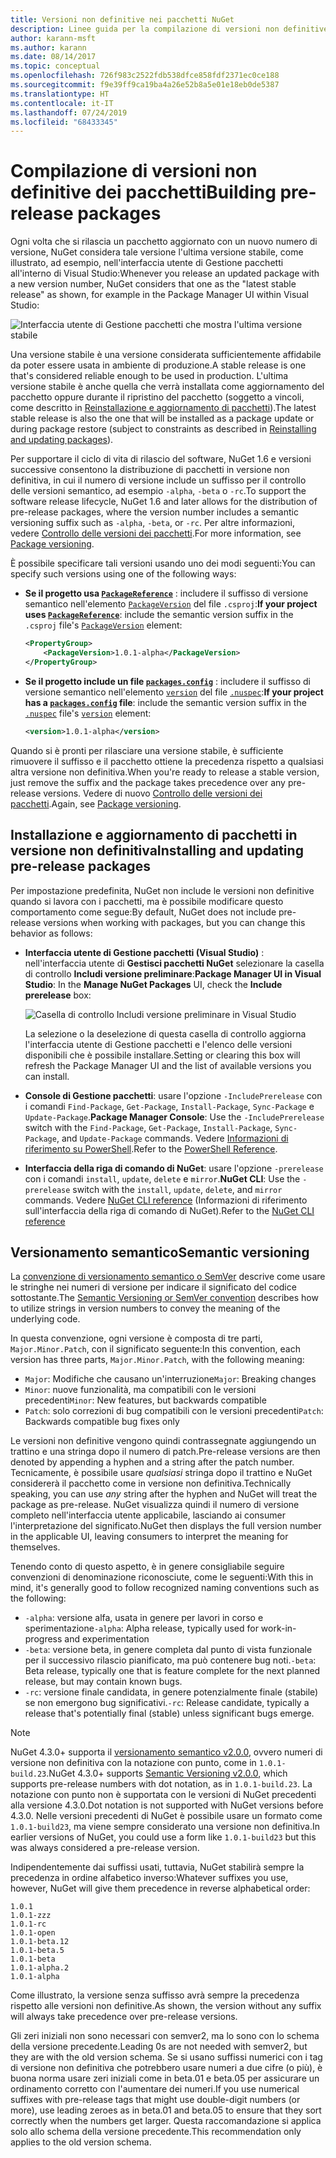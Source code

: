 ```yaml
---
title: Versioni non definitive nei pacchetti NuGet
description: Linee guida per la compilazione di versioni non definitive dei pacchetti
author: karann-msft
ms.author: karann
ms.date: 08/14/2017
ms.topic: conceptual
ms.openlocfilehash: 726f983c2522fdb538dfce858fdf2371ec0ce188
ms.sourcegitcommit: f9e39ff9ca19ba4a26e52b8a5e01e18eb0de5387
ms.translationtype: HT
ms.contentlocale: it-IT
ms.lasthandoff: 07/24/2019
ms.locfileid: "68433345"
---
```

# <a name="building-pre-release-packages"></a><span data-ttu-id="c978c-103">Compilazione di versioni non definitive dei pacchetti</span><span class="sxs-lookup"><span data-stu-id="c978c-103">Building pre-release packages</span></span>

<span data-ttu-id="c978c-104">Ogni volta che si rilascia un pacchetto aggiornato con un nuovo numero di versione, NuGet considera tale versione l'ultima versione stabile, come illustrato, ad esempio, nell'interfaccia utente di Gestione pacchetti all'interno di Visual Studio:</span><span class="sxs-lookup"><span data-stu-id="c978c-104">Whenever you release an updated package with a new version number, NuGet considers that one as the "latest stable release" as shown, for example in the Package Manager UI within Visual Studio:</span></span>

![Interfaccia utente di Gestione pacchetti che mostra l'ultima versione stabile](media/Prerelease_01-LatestStable.png)

<span data-ttu-id="c978c-106">Una versione stabile è una versione considerata sufficientemente affidabile da poter essere usata in ambiente di produzione.</span><span class="sxs-lookup"><span data-stu-id="c978c-106">A stable release is one that's considered reliable enough to be used in production.</span></span> <span data-ttu-id="c978c-107">L'ultima versione stabile è anche quella che verrà installata come aggiornamento del pacchetto oppure durante il ripristino del pacchetto (soggetto a vincoli, come descritto in [Reinstallazione e aggiornamento di pacchetti](../consume-packages/reinstalling-and-updating-packages.md)).</span><span class="sxs-lookup"><span data-stu-id="c978c-107">The latest stable release is also the one that will be installed as a package update or during package restore (subject to constraints as described in [Reinstalling and updating packages](../consume-packages/reinstalling-and-updating-packages.md)).</span></span>

<span data-ttu-id="c978c-108">Per supportare il ciclo di vita di rilascio del software, NuGet 1.6 e versioni successive consentono la distribuzione di pacchetti in versione non definitiva, in cui il numero di versione include un suffisso per il controllo delle versioni semantico, ad esempio `-alpha`, `-beta` o `-rc`.</span><span class="sxs-lookup"><span data-stu-id="c978c-108">To support the software release lifecycle, NuGet 1.6 and later allows for the distribution of pre-release packages, where the version number includes a semantic versioning suffix such as `-alpha`, `-beta`, or `-rc`.</span></span> <span data-ttu-id="c978c-109">Per altre informazioni, vedere [Controllo delle versioni dei pacchetti](../reference/package-versioning.md#pre-release-versions).</span><span class="sxs-lookup"><span data-stu-id="c978c-109">For more information, see [Package versioning](../reference/package-versioning.md#pre-release-versions).</span></span>

<span data-ttu-id="c978c-110">È possibile specificare tali versioni usando uno dei modi seguenti:</span><span class="sxs-lookup"><span data-stu-id="c978c-110">You can specify such versions using one of the following ways:</span></span>

- <span data-ttu-id="c978c-111">**Se il progetto usa [`PackageReference`](../consume-packages/package-references-in-project-files.md)** : includere il suffisso di versione semantico nell'elemento [`PackageVersion`](/dotnet/core/tools/csproj.md#packageversion) del file `.csproj`:</span><span class="sxs-lookup"><span data-stu-id="c978c-111">**If your project uses [`PackageReference`](../consume-packages/package-references-in-project-files.md)**: include the semantic version suffix in the `.csproj` file's [`PackageVersion`](/dotnet/core/tools/csproj.md#packageversion) element:</span></span>

    ```xml
    <PropertyGroup>
        <PackageVersion>1.0.1-alpha</PackageVersion>
    </PropertyGroup>
    ```

- <span data-ttu-id="c978c-112">**Se il progetto include un file [`packages.config`](../reference/packages-config.md)** : includere il suffisso di versione semantico nell'elemento [`version`](../reference/nuspec.md#version) del file [`.nuspec`](../reference/nuspec.md):</span><span class="sxs-lookup"><span data-stu-id="c978c-112">**If your project has a [`packages.config`](../reference/packages-config.md) file**: include the semantic version suffix in the [`.nuspec`](../reference/nuspec.md) file's [`version`](../reference/nuspec.md#version) element:</span></span>

    ```xml
    <version>1.0.1-alpha</version>
    ```

<span data-ttu-id="c978c-113">Quando si è pronti per rilasciare una versione stabile, è sufficiente rimuovere il suffisso e il pacchetto ottiene la precedenza rispetto a qualsiasi altra versione non definitiva.</span><span class="sxs-lookup"><span data-stu-id="c978c-113">When you're ready to release a stable version, just remove the suffix and the package takes precedence over any pre-release versions.</span></span> <span data-ttu-id="c978c-114">Vedere di nuovo [Controllo delle versioni dei pacchetti](../reference/package-versioning.md#pre-release-versions).</span><span class="sxs-lookup"><span data-stu-id="c978c-114">Again, see [Package versioning](../reference/package-versioning.md#pre-release-versions).</span></span>

## <a name="installing-and-updating-pre-release-packages"></a><span data-ttu-id="c978c-115">Installazione e aggiornamento di pacchetti in versione non definitiva</span><span class="sxs-lookup"><span data-stu-id="c978c-115">Installing and updating pre-release packages</span></span>

<span data-ttu-id="c978c-116">Per impostazione predefinita, NuGet non include le versioni non definitive quando si lavora con i pacchetti, ma è possibile modificare questo comportamento come segue:</span><span class="sxs-lookup"><span data-stu-id="c978c-116">By default, NuGet does not include pre-release versions when working with packages, but you can change this behavior as follows:</span></span>

- <span data-ttu-id="c978c-117">**Interfaccia utente di Gestione pacchetti (Visual Studio)** : nell'interfaccia utente di **Gestisci pacchetti NuGet** selezionare la casella di controllo **Includi versione preliminare**:</span><span class="sxs-lookup"><span data-stu-id="c978c-117">**Package Manager UI in Visual Studio**: In the **Manage NuGet Packages** UI, check the **Include prerelease** box:</span></span>

    ![Casella di controllo Includi versione preliminare in Visual Studio](media/Prerelease_02-CheckPrerelease.png)

    <span data-ttu-id="c978c-119">La selezione o la deselezione di questa casella di controllo aggiorna l'interfaccia utente di Gestione pacchetti e l'elenco delle versioni disponibili che è possibile installare.</span><span class="sxs-lookup"><span data-stu-id="c978c-119">Setting or clearing this box will refresh the Package Manager UI and the list of available versions you can install.</span></span>

- <span data-ttu-id="c978c-120">**Console di Gestione pacchetti**: usare l'opzione `-IncludePrerelease` con i comandi `Find-Package`, `Get-Package`, `Install-Package`, `Sync-Package` e `Update-Package`.</span><span class="sxs-lookup"><span data-stu-id="c978c-120">**Package Manager Console**: Use the `-IncludePrerelease` switch with the `Find-Package`, `Get-Package`, `Install-Package`, `Sync-Package`, and `Update-Package` commands.</span></span> <span data-ttu-id="c978c-121">Vedere [Informazioni di riferimento su PowerShell](../reference/powershell-reference.md).</span><span class="sxs-lookup"><span data-stu-id="c978c-121">Refer to the [PowerShell Reference](../reference/powershell-reference.md).</span></span>

- <span data-ttu-id="c978c-122">**Interfaccia della riga di comando di NuGet**: usare l'opzione `-prerelease` con i comandi `install`, `update`, `delete` e `mirror`.</span><span class="sxs-lookup"><span data-stu-id="c978c-122">**NuGet CLI**: Use the `-prerelease` switch with the `install`, `update`, `delete`, and `mirror` commands.</span></span> <span data-ttu-id="c978c-123">Vedere [NuGet CLI reference](../reference/nuget-exe-cli-reference.md) (Informazioni di riferimento sull'interfaccia della riga di comando di NuGet).</span><span class="sxs-lookup"><span data-stu-id="c978c-123">Refer to the [NuGet CLI reference](../reference/nuget-exe-cli-reference.md)</span></span>

## <a name="semantic-versioning"></a><span data-ttu-id="c978c-124">Versionamento semantico</span><span class="sxs-lookup"><span data-stu-id="c978c-124">Semantic versioning</span></span>

<span data-ttu-id="c978c-125">La [convenzione di versionamento semantico o SemVer](http://semver.org/spec/v1.0.0.html) descrive come usare le stringhe nei numeri di versione per indicare il significato del codice sottostante.</span><span class="sxs-lookup"><span data-stu-id="c978c-125">The [Semantic Versioning or SemVer convention](http://semver.org/spec/v1.0.0.html) describes how to utilize strings in version numbers to convey the meaning of the underlying code.</span></span>

<span data-ttu-id="c978c-126">In questa convenzione, ogni versione è composta di tre parti, `Major.Minor.Patch`, con il significato seguente:</span><span class="sxs-lookup"><span data-stu-id="c978c-126">In this convention, each version has three parts, `Major.Minor.Patch`, with the following meaning:</span></span>

- <span data-ttu-id="c978c-127">`Major`: Modifiche che causano un'interruzione</span><span class="sxs-lookup"><span data-stu-id="c978c-127">`Major`: Breaking changes</span></span>
- <span data-ttu-id="c978c-128">`Minor`: nuove funzionalità, ma compatibili con le versioni precedenti</span><span class="sxs-lookup"><span data-stu-id="c978c-128">`Minor`: New features, but backwards compatible</span></span>
- <span data-ttu-id="c978c-129">`Patch`: solo correzioni di bug compatibili con le versioni precedenti</span><span class="sxs-lookup"><span data-stu-id="c978c-129">`Patch`: Backwards compatible bug fixes only</span></span>

<span data-ttu-id="c978c-130">Le versioni non definitive vengono quindi contrassegnate aggiungendo un trattino e una stringa dopo il numero di patch.</span><span class="sxs-lookup"><span data-stu-id="c978c-130">Pre-release versions are then denoted by appending a hyphen and a string after the patch number.</span></span> <span data-ttu-id="c978c-131">Tecnicamente, è possibile usare *qualsiasi* stringa dopo il trattino e NuGet considererà il pacchetto come in versione non definitiva.</span><span class="sxs-lookup"><span data-stu-id="c978c-131">Technically speaking, you can use *any* string after the hyphen and NuGet will treat the package as pre-release.</span></span> <span data-ttu-id="c978c-132">NuGet visualizza quindi il numero di versione completo nell'interfaccia utente applicabile, lasciando ai consumer l'interpretazione del significato.</span><span class="sxs-lookup"><span data-stu-id="c978c-132">NuGet then displays the full version number in the applicable UI, leaving consumers to interpret the meaning for themselves.</span></span>

<span data-ttu-id="c978c-133">Tenendo conto di questo aspetto, è in genere consigliabile seguire convenzioni di denominazione riconosciute, come le seguenti:</span><span class="sxs-lookup"><span data-stu-id="c978c-133">With this in mind, it's generally good to follow recognized naming conventions such as the following:</span></span>

- <span data-ttu-id="c978c-134">`-alpha`: versione alfa, usata in genere per lavori in corso e sperimentazione</span><span class="sxs-lookup"><span data-stu-id="c978c-134">`-alpha`: Alpha release, typically used for work-in-progress and experimentation</span></span>
- <span data-ttu-id="c978c-135">`-beta`: versione beta, in genere completa dal punto di vista funzionale per il successivo rilascio pianificato, ma può contenere bug noti.</span><span class="sxs-lookup"><span data-stu-id="c978c-135">`-beta`: Beta release, typically one that is feature complete for the next planned release, but may contain known bugs.</span></span>
- <span data-ttu-id="c978c-136">`-rc`: versione finale candidata, in genere potenzialmente finale (stabile) se non emergono bug significativi.</span><span class="sxs-lookup"><span data-stu-id="c978c-136">`-rc`: Release candidate, typically a release that's potentially final (stable) unless significant bugs emerge.</span></span>

> [!Note]
> <span data-ttu-id="c978c-137">NuGet 4.3.0+ supporta il [versionamento semantico v2.0.0](http://semver.org/spec/v2.0.0.html), ovvero numeri di versione non definitiva con la notazione con punto, come in `1.0.1-build.23`.</span><span class="sxs-lookup"><span data-stu-id="c978c-137">NuGet 4.3.0+ supports [Semantic Versioning v2.0.0](http://semver.org/spec/v2.0.0.html), which supports pre-release numbers with dot notation, as in `1.0.1-build.23`.</span></span> <span data-ttu-id="c978c-138">La notazione con punto non è supportata con le versioni di NuGet precedenti alla versione 4.3.0.</span><span class="sxs-lookup"><span data-stu-id="c978c-138">Dot notation is not supported with NuGet versions before 4.3.0.</span></span> <span data-ttu-id="c978c-139">Nelle versioni precedenti di NuGet è possibile usare un formato come `1.0.1-build23`, ma viene sempre considerato una versione non definitiva.</span><span class="sxs-lookup"><span data-stu-id="c978c-139">In earlier versions of NuGet, you could use a form like `1.0.1-build23` but this was always considered a pre-release version.</span></span>

<span data-ttu-id="c978c-140">Indipendentemente dai suffissi usati, tuttavia, NuGet stabilirà sempre la precedenza in ordine alfabetico inverso:</span><span class="sxs-lookup"><span data-stu-id="c978c-140">Whatever suffixes you use, however, NuGet will give them precedence in reverse alphabetical order:</span></span>

    1.0.1
    1.0.1-zzz
    1.0.1-rc
    1.0.1-open
    1.0.1-beta.12
    1.0.1-beta.5
    1.0.1-beta
    1.0.1-alpha.2
    1.0.1-alpha

<span data-ttu-id="c978c-141">Come illustrato, la versione senza suffisso avrà sempre la precedenza rispetto alle versioni non definitive.</span><span class="sxs-lookup"><span data-stu-id="c978c-141">As shown, the version without any suffix will always take precedence over pre-release versions.</span></span>

<span data-ttu-id="c978c-142">Gli zeri iniziali non sono necessari con semver2, ma lo sono con lo schema della versione precedente.</span><span class="sxs-lookup"><span data-stu-id="c978c-142">Leading 0s are not needed with semver2, but they are with the old version schema.</span></span> <span data-ttu-id="c978c-143">Se si usano suffissi numerici con i tag di versione non definitiva che potrebbero usare numeri a due cifre (o più), è buona norma usare zeri iniziali come in beta.01 e beta.05 per assicurare un ordinamento corretto con l'aumentare dei numeri.</span><span class="sxs-lookup"><span data-stu-id="c978c-143">If you use numerical suffixes with pre-release tags that might use double-digit numbers (or more), use leading zeroes as in beta.01 and beta.05 to ensure that they sort correctly when the numbers get larger.</span></span> <span data-ttu-id="c978c-144">Questa raccomandazione si applica solo allo schema della versione precedente.</span><span class="sxs-lookup"><span data-stu-id="c978c-144">This recommendation only applies to the old version schema.</span></span>

